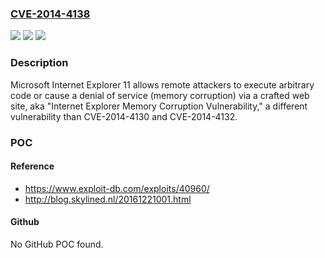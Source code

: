 ### [CVE-2014-4138](https://cve.mitre.org/cgi-bin/cvename.cgi?name=CVE-2014-4138)
![](https://img.shields.io/static/v1?label=Product&message=n%2Fa&color=blue)
![](https://img.shields.io/static/v1?label=Version&message=n%2Fa&color=blue)
![](https://img.shields.io/static/v1?label=Vulnerability&message=n%2Fa&color=brighgreen)

### Description

Microsoft Internet Explorer 11 allows remote attackers to execute arbitrary code or cause a denial of service (memory corruption) via a crafted web site, aka "Internet Explorer Memory Corruption Vulnerability," a different vulnerability than CVE-2014-4130 and CVE-2014-4132.

### POC

#### Reference
- https://www.exploit-db.com/exploits/40960/
- http://blog.skylined.nl/20161221001.html

#### Github
No GitHub POC found.

